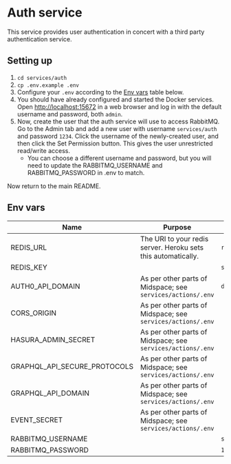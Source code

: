 # Auth service

This service provides user authentication in concert with a third party authentication service.

## Setting up

1. `cd services/auth`
1. `cp .env.example .env`
1. Configure your `.env` according to the [Env vars](#env-vars) table below.
1. You should have already configured and started the Docker services. Open [http://localhost:15672](http://localhost:15672) in a web browser and log in with the default username and password, both `admin`.
1. Now, create the user that the auth service will use to access RabbitMQ. Go to the Admin tab and add a new user with username `services/auth` and password `1234`. Click the username of the newly-created user, and then click the Set Permission button. This gives the user unrestricted read/write access.
    - You can choose a different username and password, but you will need to update the RABBITMQ_USERNAME and RABBITMQ_PASSWORD in .env to match.


Now return to the main README.

## Env vars

| Name                | Purpose                                                       | Example                  |
| ------------------- | ------------------------------------------------------------- | ------------------------ |
| REDIS_URL           | The URI to your redis server. Heroku sets this automatically. | `redis://localhost:6379` |
| REDIS_KEY           |                                                               | `socket.io`              |
| AUTH0_API_DOMAIN    | As per other parts of Midspace; see `services/actions/.env`   | `dev-xxxxx.us.auth0.com` |
| CORS_ORIGIN         | As per other parts of Midspace; see `services/actions/.env`   |                          |
| HASURA_ADMIN_SECRET | As per other parts of Midspace; see `services/actions/.env`   |                          |
| GRAPHQL_API_SECURE_PROTOCOLS | As per other parts of Midspace; see `services/actions/.env` |                   |
| GRAPHQL_API_DOMAIN  | As per other parts of Midspace; see `services/actions/.env`   |                          |
| EVENT_SECRET        | As per other parts of Midspace; see `services/actions/.env`   |                          |
| RABBITMQ_USERNAME   |                                                               | `services/auth`          |
| RABBITMQ_PASSWORD   |                                                               | `1234`                   |